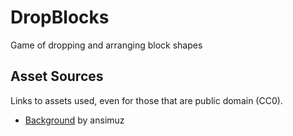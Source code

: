 # DropBlocks

Game of dropping and arranging block shapes

## Asset Sources

Links to assets used, even for those that are public domain (CC0).

- [Background]([Background](https://opengameart.org/content/space-background-3)) by ansimuz
